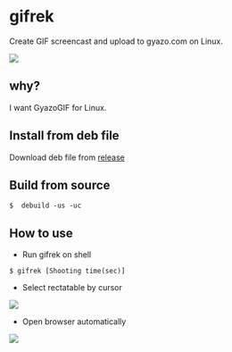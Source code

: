 # gifrek
Create GIF screencast and upload to gyazo.com on Linux.

<img src="https://i.gyazo.com/81157564d5dc9085071630c612ef6f21.gif">

## why?

I want GyazoGIF for Linux.

## Install from deb file

Download deb file from [release](https://github.com/drobune/gifrek/releases)

## Build from source

`$  debuild -us -uc`

## How to use

- Run gifrek on shell

`$ gifrek [Shooting time(sec)]`

- Select rectatable by cursor

<img src="https://i.gyazo.com/c429feb7cc5dade5cde1872c73aaa96c.gif">

- Open browser automatically

<img src="https://i.gyazo.com/164a4818c3500b4779cf879bc3a0ddf1.gif">

